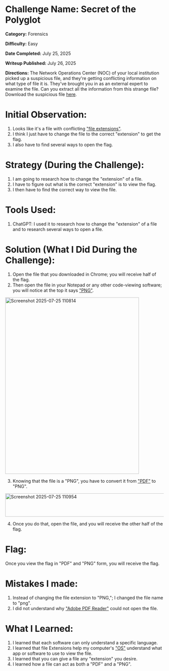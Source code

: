 # Challenge Name: Secret of the Polyglot

**Category:** Forensics

**Difficulty:** Easy

**Date Completed:** July 25, 2025

**Writeup Published:** July 26, 2025

**Directions:** 
The Network Operations Center (NOC) of your local institution picked up a suspicious file, and they're getting conflicting information on what type of file it is. They've brought you in as an external expert to examine the file. Can you extract all the information from this strange file?
Download the suspicious file [here](https://artifacts.picoctf.net/c_titan/98/flag2of2-final.pdf).

 # Initial Observation: 
1. Looks like it's a file with conflicting ["file extensions"](https://www.techtarget.com/whatis/definition/file-format).
2. I think I just have to change the file to the correct "extension" to get the flag.
3. I also have to find several ways to open the flag.


 # Strategy (During the Challenge):
1. I am going to research how to change the "extension" of a file.
2. I have to figure out what is the correct "extension" is to view the flag.
3. I then have to find the correct way to view the file.

 # Tools Used:

1. ChatGPT: I used it to research how to change the "extension" of a file and to research several ways to open a file.
   
 
# Solution (What I Did During the Challenge): 
1. Open the file that you downloaded in Chrome; you will receive half of the flag.
2. Then open the file in your Notepad or any other code-viewing software; you will notice at the top it says ["PNG"](https://www.adobe.com/creativecloud/file-types/image/raster/png-file.html).
 <img width="425" height="561" alt="Screenshot 2025-07-25 110814" src="https://github.com/user-attachments/assets/dd8fae66-9b06-40c6-b179-76803d355fbc" />

3. Knowing that the file is a "PNG", you have to convert it from ["PDF"](https://www.adobe.com/acrobat/about-adobe-pdf.html#:~:text=PDF%20is%20an%20abbreviation%20that,by%20anyone%20who%20views%20them.) to "PNG".
 <img width="776" height="74" alt="Screenshot 2025-07-25 110954" src="https://github.com/user-attachments/assets/3e03d49c-9e46-46ad-933a-b46b3cc00043" />

4. Once you do that, open the file, and you will receive the other half of the flag.
   
# Flag: 

Once you view the flag in "PDF" and "PNG" form, you will receive the flag.

# Mistakes I made:
1. Instead of changing the file extension to "PNG,"; I changed the file name to "png".
2. I did not understand why ["Adobe PDF Reader"](https://get.adobe.com/reader/) could not open the file.

# What I Learned:
1. I learned that each software can only understand a specific language.
2. I learned that file Extensions help my computer's ["OS"](https://www.geeksforgeeks.org/operating-systems/what-is-an-operating-system/) understand what app or software to use to view the file.
3. I learned that you can give a file any "extension" you desire.
4. I learned how a file can act as both a "PDF" and a "PNG".
